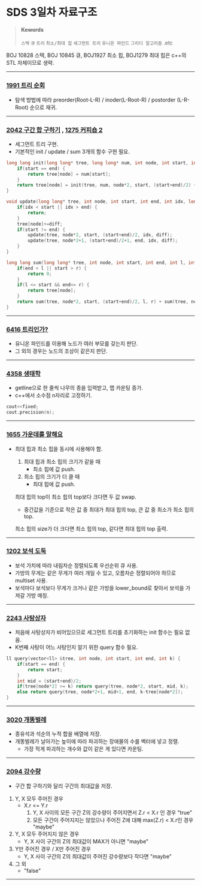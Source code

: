 # SDS 3일차 자료구조

> #### Kewords
>
> `스택`	 `큐`	`트리`	`최소/최대 힙`	`세그먼트 트리`	`유니온 파인드`	`그리디 알고리즘`	.etc



BOJ 10828 스택, BOJ 10845 큐, BOJ1927 최소 힙, BOJ1279 최대 힙은 c++의 STL 자체이므로 생략.

***



### [1991 트리 순회][1991 트리 순회]

- 탐색 방법에 따라 preorder(Root-L-R) / inoder(L-Root-R) / postorder (L-R-Root) 순으로 재귀.



***



### [2042 구간 합 구하기][2042 구간 합 구하기] , [1275 커피숍 2][1275 커피숍 2]

- 세그먼트 트리 구현.
- 기본적인 init / update / sum 3개의 함수 구현 필요.

```c++
long long init(long long* tree, long long* num, int node, int start, int end) {
	if(start == end) {
		return tree[node] = num[start];
	}
	return tree[node] = init(tree, num, node*2, start, (start+end)/2) + init(tree, num, node*2+1, (start+end)/2+1, end);
}

void update(long long* tree, int node, int start, int end, int idx, long long diff) {
	if(idx < start || idx > end) {
		return;
	}
	tree[node]+=diff;
	if(start != end) {
		update(tree, node*2, start, (start+end)/2, idx, diff);
		update(tree, node*2+1, (start+end)/2+1, end, idx, diff);
	}
}

long long sum(long long* tree, int node, int start, int end, int l, int r) {
	if(end < l || start > r) {
		return 0;
	}
	if(l <= start && end<= r) {
		return tree[node];
	}
	return sum(tree, node*2, start, (start+end)/2, l, r) + sum(tree, node*2+1, (start+end)/2+1, end, l, r);
}
```



***



### [6416 트리인가?][6416 트리인가?]

- 유니온 파인드를 이용해 노드가 여러 부모를 갖는지 판단.
- 그 외의 경우는 노드의 조상이 같은지 판단.



***



### [4358 생태학][4358 생태학]

- getline으로 한 줄씩 나무의 종을 입력받고, 맵 카운팅 증가.
- c++에서 소수점 n자리로 고정하기.

```c++
cout<<fixed;
cout.precision(n);
```



***



### [1655 가운데를 말해요][1655 가운데를 말해요]

- 최대 힙과 최소 힙을 동시에 사용해야 함.

  1. 최대 힙과 최소 힙의 크기가 같을 때
     - 최소 힙에 값 push.
  2. 최소 힙의 크기가 더 클 때
     - 최대 힙에 값 push.

  최대 힙의 top이 최소 힙의 top보다 크다면 두 값 swap.

  - 중간값을 기준으로 작은 값 중 최대가 최대 힙의 top, 큰 값 중 최소가 최소 힙의 top.

  최소 힙의 size가 더 크다면 최소 힙의 top, 같다면 최대 힙의 top 출력.



***



### [1202 보석 도둑][1202 보석 도둑]

- 보석 가치에 따라 내림차순 정렬되도록 우선순위 큐 사용.
- 가방의 무게는 같은 무게가 여러 개일 수 있고, 오름차순 정렬되어야 하므로 multiset 사용.
- 보석마다 보석보다 무게가 크거나 같은 가방을 lower_bound로 찾아서 보석을 가져갈 가방 매칭.



***



### [2243 사탕상자][2243 사탕상자]

- 처음에 사탕상자가 비어있으므로 세그먼트 트리를 초기화하는 init 함수는 필요 없음.
- K번째 사탕이 어느 사탕인지 알기 위한 query 함수 필요.

```c++
ll query(vector<ll> &tree, int node, int start, int end, int k) {
	if(start == end) {
		return start;
	}
	int mid = (start+end)/2;
	if(tree[node*2] >= k) return query(tree, node*2, start, mid, k);
	else return query(tree, node*2+1, mid+1, end, k-tree[node*2]);
}
```



***



### [3020 개똥벌레][3020 개똥벌레]

- 종유석과 석순의 누적 합을 배열에 저장.
- 개똥벌레가 날아가는 높이에 따라 파괴하는 장애물의 수를 벡터에 넣고 정렬.
  - 가장 적게 파괴하는 개수와 값이 같은 게 있다면 카운팅.



***



### [2094 강수량][2094 강수량]

- 구간 합 구하기와 달리 구간의 최대값을 저장.

1. Y, X 모두 주어진 경우
   - X.r <= Y.r
     1. Y, X 사이의 모든 구간 Z의 강수량이 주어지면서 Z.r < X.r 인 경우 "true"
     2. 모든 구간이 주어지지는 않았으나 주어진 Z에 대해 max(Z.r) < X.r인 경우 "maybe"
2. Y, X 모두 주어지지 않은 경우
   - Y, X 사이 구간의 Z의 최대값이 MAX가 아니면 "maybe"
3. Y만 주어진 경우 / X만 주어진 경우
   - Y, X 사이 구간의 Z의 최대값이 주어진 강수량보다 작다면 "maybe"
4. 그 외
   - "false"



***



[1991 트리 순회]: ./BOJ1991%20트리순회.cpp	"BOJ1991 트리 순회 소스 코드"
[2042 구간 합 구하기]: ./BOJ2042%20구간%20합%20구하기.cpp	"BOJ 2042 구간 합 구하기 소스 코드"
[6416 트리인가?]: ./BOJ6416%20트리인가%3F.cpp	"BOJ 6416 트리인가? 소스 코드"
[4358 생태학]: ./BOJ4358%20생태학.cpp	"BOJ 4358 생태학 소스 코드"
[1655 가운데를 말해요]: ./BOJ1655%20가운데를%20말해요.cpp	"BOJ 1655 가운데를 말해요 소스 코드"
[1202 보석 도둑]: ./BOJ1202%20보석%20도둑.cpp	"BOJ 1202 보석 도둑 소스 코드"
[2243 사탕상자]: ./BOJ2243%20사탕상자.cpp	"BOJ 2243 사탕상자 소스 코드"
[3020 개똥벌레]: ./BOJ3020%20개똥벌레.cpp	"BOJ 3020 개똥벌레 소스 코드"
[1275 커피숍 2]: ./BOJ1275%20커피숍2.cpp	"BOJ 1275 커피숍 2 소스 코드"
[2094 강수량]: ./BOJ2094%20강수량.cpp	"BOJ 2094 강수량 소스 코드"

